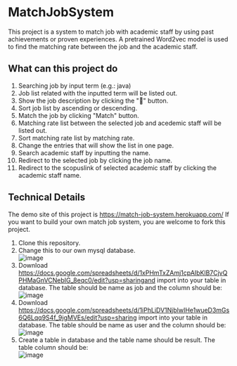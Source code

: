 # MatchJobSystem
This project is a system to match job with academic staff by using past achievements or proven experiences. A pretrained Word2vec model is used to find the matching rate between the job and the academic staff.

 ## What can this project do
1. Searching job by input term (e.g.: java)
2. Job list related with the inputted term will be listed out.
3. Show the job description by clicking the "🔽" button.
4. Sort job list by ascending or descending.
5. Match the job by clicking "Match" button.
6. Matching rate list between the selected job and acedemic staff will be listed out.
7. Sort matching rate list by matching rate.
8. Change the entries that will show the list in one page.
9. Search academic staff by inputting the name.
10. Redirect to the selected job by clicking the job name.
11. Redirect to the scopuslink of selected academic staff by clicking the academic staff name.

## Technical Details
The demo site of this project is https://match-job-system.herokuapp.com/
If you want to build your own match job system, you are welcome to fork this project.

1. Clone this repository.
2. Change this to our own mysql database.<br />![image](https://user-images.githubusercontent.com/48663954/122637973-f63a2b80-d123-11eb-88cf-48b56d5e22b6.png)
3. Download https://docs.google.com/spreadsheets/d/1xPHmTxZAmj1cpAIbKlB7CjvQPHMaGnVCNebIG_8eqc0/edit?usp=sharingand import into your table in database. The table should be name as job and the column should be:<br /> ![image](https://user-images.githubusercontent.com/48663954/122637323-98581480-d120-11eb-8903-638aa21a6612.png)
4. Download https://docs.google.com/spreadsheets/d/1iPhLiDV1NjblwIHe1wueD3mGs6Q6Lqq9S4f_9jgMVEs/edit?usp=sharing import into your table in database. The table should be name as user and the column should be:<br /> ![image](https://user-images.githubusercontent.com/48663954/122637359-c2113b80-d120-11eb-8f4e-9336935f94d0.png)
5. Create a table in database and the table name should be result. The table column should be:<br /> ![image](https://user-images.githubusercontent.com/48663954/122637398-f84ebb00-d120-11eb-98de-de9af9981c24.png)


